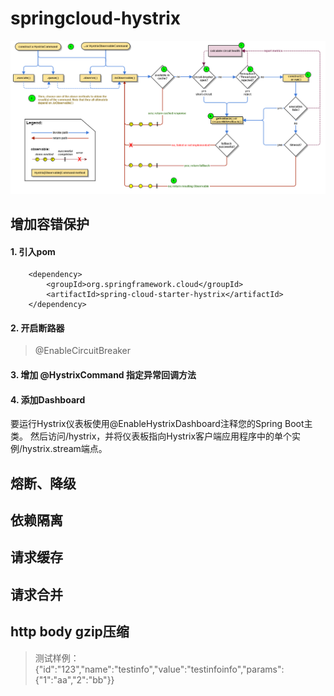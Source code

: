 
# springcloud-hystrix

![hystrix](hystrix.png)

## 增加容错保护
#### 1. 引入pom
		<dependency>
			<groupId>org.springframework.cloud</groupId>
			<artifactId>spring-cloud-starter-hystrix</artifactId>
		</dependency>
		
#### 2. 开启断路器
> @EnableCircuitBreaker

#### 3. 增加 @HystrixCommand 指定异常回调方法

#### 4. 添加Dashboard
要运行Hystrix仪表板使用@EnableHystrixDashboard注释您的Spring Boot主类。
然后访问/hystrix，并将仪表板指向Hystrix客户端应用程序中的单个实例/hystrix.stream端点。
## 熔断、降级
## 依赖隔离
## 请求缓存
## 请求合并

## http body gzip压缩

> 测试样例：{"id":"123","name":"testinfo","value":"testinfoinfo","params":{"1":"aa","2":"bb"}}